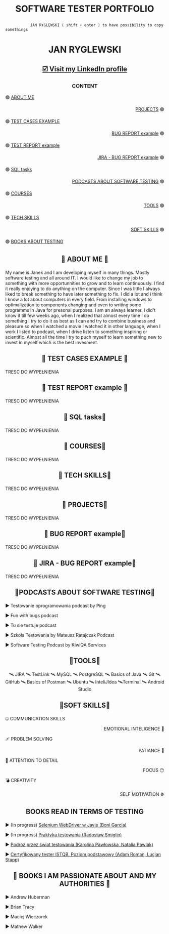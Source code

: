  # <p align="center"> SOFTWARE TESTER PORTFOLIO         
               JAN RYGLEWSKI ( shift + enter ) to have possibility to copy somethings
# <p align="center"> JAN RYGLEWSKI
## <p align="center"><a href="https://www.linkedin.com/in/janryglewski/" target="_blank">☑️ Visit my <b>LinkedIn</b> profile</a></p>


### <p align="center">CONTENT
🟢 [ABOUT ME](#aboutme) <p align="right">[PROJECTS](#projects) 🟢

🟢 [TEST CASES EXAMPLE](#testcases) <p align="right"> [BUG REPORT example](#bugreport) 🟢

🟢 [TEST REPORT example](#testreport) <p align="right"> [JIRA - BUG REPORT example](#jira) 🟢

🟢 [SQL tasks](#sql) <p align="right"> [PODCASTS ABOUT SOFTWARE TESTING](#podcasts) 🟢

🟢 [COURSES](#courses) <p align="right"> [TOOLS](#tools) 🟢

🟢 [TECH SKILLS](#techskills) <p align="right"> [SOFT SKILLS](#softskills) 🟢

🟢 [BOOKS ABOUT TESTING](#books) 
 

  

## <p align="center"><a name="aboutme"> 🤗 ABOUT ME 🤗 </a>
My name is Janek and I am developing myself in many things. Mostly software testing and all around IT. I would like to change my job to something with more opportunnities to grow and to learn continuously. I find it really enjoying to do anything on the computer. Since I was little I always liked to break something to have later something to fix. I did a lot and i think I know a lot about computers in every field. From installing windows to optimalization to components changing and even to writing some programms in Java for presonal purposes. I am an always learner. I did't know it till few weeks ago, when I realized that almost every time I do something I try to do it as best as I can and try to combine business and pleasure so when I watched a movie I watched it in other language, when I work I listed to podcast, when I drive listen to something inspiring or scientific. Almost all the time I try to puch myself to learn something new to invest in myself which is the best invesment.
## <p align="center"><a name="testcases"> 🤗 TEST CASES EXAMPLE 🤗 </a>
TRESC DO WYPEŁNIENIA
## <p align="center"><a name="testreport"> 🤗 TEST REPORT example 🤗 </a>
TRESC DO WYPEŁNIENIA
## <p align="center"><a name="sql"> 🤗 SQL tasks🤗 </a>
TRESC DO WYPEŁNIENIA
## <p align="center"><a name="courses"> 🤗 COURSES🤗 </a>
TRESC DO WYPEŁNIENIA
## <p align="center"><a name="techskills"> 🤗 TECH SKILLS🤗 </a>
TRESC DO WYPEŁNIENIA
## <p align="center"><a name="projects"> 🤗 PROJECTS🤗 </a>
TRESC DO WYPEŁNIENIA
## <p align="center"><a name="bugreport"> 🤗 BUG REPORT example🤗 </a>
TRESC DO WYPEŁNIENIA
## <p align="center"><a name="jira"> 🤗 JIRA - BUG REPORT example🤗 </a>
TRESC DO WYPEŁNIENIA
## <p align="center"><a name="podcasts"> 🤗PODCASTS ABOUT SOFTWARE TESTING🤗 </a>
:arrow_forward: Testowanie oprogramowania podcast by Ping

:arrow_forward: Fun with bugs podcast

:arrow_forward: Tu sie testuje podcast

:arrow_forward: Szkoła Testowania by Mateusz Ratajczak Podcast

:arrow_forward: Software Testing Podcast by KiwiQA Services
## <p align="center"><a name="tools"> 🤗TOOLS🤗 </a>
<p align="center"> 🛰️ JIRA 🛰️ TestLink 🛰️ MySQL 🛰️ PostgreSQL 🛰️ Basics of Java 🛰️ Git 🛰️ GitHub 🛰️ Basics of Postman 🛰️ Ubuntu 🛰️ InteliJIdea 🛰️Terminal 🛰️ Android Studio
 
## <p align="center"><a name="softskills"> 🤗SOFT SKILLS🤗 </a>

🤐 COMMUNICATION SKILLS <p align="right"> EMOTIONAL INTELIGENCE 🤭

🩹 PROBLEM SOLVING <p align="right"> PATIANCE 🤔

🔹 ATTENTION TO DETAIL <p align="right"> FOCUS 😶

💣 CREATIVITY <p align="right"> SELF MOTIVATION ⛹️

 
## <p align="center"><a name="books">BOOKS READ IN TERMS OF TESTING</a>

:arrow_forward: (In progress) <a href="https://helion.pl/ksiazki/selenium-webdriver-w-javie-praktyczne-wprowadzenie-do-tworzenia-testow-systemowych-boni-garcia,sewebd.htm#format/d" target="_blank">Selenium WebDriver w Javie (Boni Garcia)</a>

:arrow_forward: (In progress) <a href="https://testerzy.pl/baza-wiedzy/ksiazki/praktyka-testowania-zeszyt-cwiczen" target="_blank">Praktyka testowania (Radosław Smiglin)</a>

:arrow_forward: <a href="https://www.funwithbugs.com/landingpage/juz_jest_dostepna/" target="_blank">Podróż przez świat testowania (Karolina Pawłowska, Natalia Pawlak)</a>

:arrow_forward: <a href="https://helion.pl/ksiazki/certyfikowany-tester-istqb-poziom-podstawowy-adam-roman-lucjan-stapp,ctispv.htm#format/e" target="_blank">Certyfikowany tester ISTQB. Poziom podstawowy (Adam Roman, Lucjan Stapp)</a>

## <p align="center"><a name="....."> 🤗 BOOKS I AM PASSIONATE ABOUT AND MY AUTHORITIES 🤗 </a>
:arrow_forward: Andrew Huberman

:arrow_forward: Brian Tracy

:arrow_forward: Maciej Wieczorek

:arrow_forward: Mathew Walker

